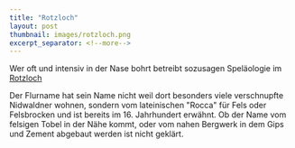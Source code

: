 ```yaml
---
title: "Rotzloch"
layout: post
thumbnail: images/rotzloch.png
excerpt_separator: <!--more-->
---
```


Wer oft und intensiv in der Nase bohrt betreibt sozusagen Speläologie im [Rotzloch](https://s.geo.admin.ch/g5vgvljwducj)

Der Flurname hat sein Name nicht weil dort besonders viele verschnupfte Nidwaldner wohnen, sondern vom lateinischen "Rocca" für Fels oder Felsbrocken und ist bereits im 16. Jahrhundert erwähnt. Ob der Name vom felsigen Tobel in der Nähe kommt, oder vom nahen Bergwerk in dem Gips und Zement abgebaut werden ist nicht geklärt. 

<!--more-->
